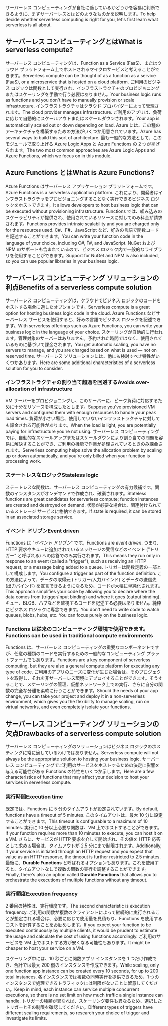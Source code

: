 <span data-ttu-id="2d252-101">サーバーレス コンピューティングが自社に適しているかどうかを容易に判断できるように、まずサーバーレスとはどのようなものかを説明します。</span><span class="sxs-lookup"><span data-stu-id="2d252-101">To help decide whether serverless computing is right for you, let's first learn what serverless is all about.</span></span>

## <a name="what-is-serverless-compute"></a><span data-ttu-id="2d252-102">サーバーレス コンピューティングとは</span><span class="sxs-lookup"><span data-stu-id="2d252-102">What is serverless compute?</span></span>

<span data-ttu-id="2d252-103">サーバーレス コンピューティングは、Function as a Service (FaaS)、またはクラウド プラットフォーム上でホストされるマイクロサービスと考えることができます。</span><span class="sxs-lookup"><span data-stu-id="2d252-103">Serverless compute can be thought of as a function as a service (FaaS), or a microservice that is hosted on a cloud platform.</span></span> <span data-ttu-id="2d252-104">ご利用のビジネス ロジックは関数として実行され、インフラストラクチャのプロビジョニングまたはスケーリングを手動で行う必要はありません。</span><span class="sxs-lookup"><span data-stu-id="2d252-104">Your business logic runs as functions and you don't have to manually provision or scale infrastructure.</span></span> <span data-ttu-id="2d252-105">インフラストラクチャはクラウド プロバイダーによって管理されます。</span><span class="sxs-lookup"><span data-stu-id="2d252-105">The cloud provider manages infrastructure.</span></span> <span data-ttu-id="2d252-106">ご利用のアプリは、負荷に応じて自動的にスケールアウトまたはスケールダウンされます。</span><span class="sxs-lookup"><span data-stu-id="2d252-106">Your app is automatically scaled out or down depending on load.</span></span> <span data-ttu-id="2d252-107">Azure には、この種のアーキテクチャを構築するための方法がいくつか用意されています。</span><span class="sxs-lookup"><span data-stu-id="2d252-107">Azure has several ways to build this sort of architecture.</span></span> <span data-ttu-id="2d252-108">最も一般的な方法として、このモジュールで取り上げる Azure Logic Apps と Azure Functions の 2 つが挙げられます。</span><span class="sxs-lookup"><span data-stu-id="2d252-108">The two most common approaches are Azure Logic Apps and Azure Functions, which we focus on in this module.</span></span>

## <a name="what-is-azure-functions"></a><span data-ttu-id="2d252-109">Azure Functions とは</span><span class="sxs-lookup"><span data-stu-id="2d252-109">What is Azure Functions?</span></span>

<span data-ttu-id="2d252-110">Azure Functions はサーバーレス アプリケーション プラットフォームです。</span><span class="sxs-lookup"><span data-stu-id="2d252-110">Azure Functions is a serverless application platform.</span></span> <span data-ttu-id="2d252-111">これにより、開発者はインフラストラクチャをプロビジョニングすることなく実行できるビジネス ロジックをホストできます。</span><span class="sxs-lookup"><span data-stu-id="2d252-111">It allows developers to host business logic that can be executed without provisioning infrastructure.</span></span> <span data-ttu-id="2d252-112">Functions では、組み込みのスケーラビリティが提供され、使用されているリソースに対してのみ料金が請求されます。</span><span class="sxs-lookup"><span data-stu-id="2d252-112">Functions provides intrinsic scalability and you are charged only for the resources used.</span></span> <span data-ttu-id="2d252-113">C#、F#、JavaScript など、好みの言語で関数コードを記述することができます。</span><span class="sxs-lookup"><span data-stu-id="2d252-113">You can write your function code in the language of your choice, including C#, F#, and JavaScript.</span></span> <span data-ttu-id="2d252-114">NuGet および NPM のサポートも含まれているので、ビジネス ロジック内で一般的なライブラリを使用することができます。</span><span class="sxs-lookup"><span data-stu-id="2d252-114">Support for NuGet and NPM is also included, so you can use popular libraries in your business logic.</span></span>

## <a name="benefits-of-a-serverless-compute-solution"></a><span data-ttu-id="2d252-115">サーバーレス コンピューティング ソリューションの利点</span><span class="sxs-lookup"><span data-stu-id="2d252-115">Benefits of a serverless compute solution</span></span>

<span data-ttu-id="2d252-116">サーバーレス コンピューティングは、クラウドでビジネス ロジックのコードをホストする場合に適したオプションです。</span><span class="sxs-lookup"><span data-stu-id="2d252-116">Serverless compute is a great option for hosting business logic code in the cloud.</span></span> <span data-ttu-id="2d252-117">Azure Functions などサーバーレス サービスを使用すると、好みの言語でビジネス ロジックを記述できます。</span><span class="sxs-lookup"><span data-stu-id="2d252-117">With serverless offerings such as Azure Functions, you can write your business logic in the language of your choice.</span></span> <span data-ttu-id="2d252-118">スケーリングが自動的に行われます。管理対象のサーバーはありません。予約された時間ではなく、使用されているものに基づいて課金されます。</span><span class="sxs-lookup"><span data-stu-id="2d252-118">You get automatic scaling, you have no servers to manage, and you are charged based on what is used — not on reserved time.</span></span> <span data-ttu-id="2d252-119">サーバーレス ソリューションには、他にも検討すべき特性がいくつかあります。</span><span class="sxs-lookup"><span data-stu-id="2d252-119">Here are some additional characteristics of a serverless solution for you to consider.</span></span>

### <a name="avoids-over-allocation-of-infrastructure"></a><span data-ttu-id="2d252-120">インフラストラクチャの割り当て超過を回避する</span><span class="sxs-lookup"><span data-stu-id="2d252-120">Avoids over-allocation of infrastructure</span></span>

<span data-ttu-id="2d252-121">VM サーバーをプロビジョニングし、このサーバーに、ピーク負荷に対応するために十分なリソースを構成したとします。</span><span class="sxs-lookup"><span data-stu-id="2d252-121">Suppose you've provisioned VM servers and configured them with enough resources to handle your peak load times.</span></span> <span data-ttu-id="2d252-122">負荷が小さい場合、使用していないインフラストラクチャに対しても課金される可能性があります。</span><span class="sxs-lookup"><span data-stu-id="2d252-122">When the load is light, you are potentially paying for infrastructure you're not using.</span></span> <span data-ttu-id="2d252-123">サーバーレス コンピューティングでは、自動的なスケールアップまたはスケールダウンにより割り当ての問題を容易に解決することができ、ご利用の機能で作業が処理されているときのみ課金されます。</span><span class="sxs-lookup"><span data-stu-id="2d252-123">Serverless computing helps solve the allocation problem by scaling up or down automatically, and you're only billed when your function is processing work.</span></span>

### <a name="stateless-logic"></a><span data-ttu-id="2d252-124">ステートレスなロジック</span><span class="sxs-lookup"><span data-stu-id="2d252-124">Stateless logic</span></span>

<span data-ttu-id="2d252-125">ステートレスな関数は、サーバーレス コンピューティングの有力候補です。関数のインスタンスがオンデマンドで作成され、破棄されます。</span><span class="sxs-lookup"><span data-stu-id="2d252-125">Stateless functions are great candidates for serverless compute; function instances are created and destroyed on demand.</span></span> <span data-ttu-id="2d252-126">状態が必要な場合は、関連付けられているストレージ サービスに格納できます。</span><span class="sxs-lookup"><span data-stu-id="2d252-126">If state is required, it can be stored in an associated storage service.</span></span>

### <a name="event-driven"></a><span data-ttu-id="2d252-127">イベント ドリブン</span><span class="sxs-lookup"><span data-stu-id="2d252-127">Event driven</span></span>

<span data-ttu-id="2d252-128">Functions は "_イベント ドリブン_" です。</span><span class="sxs-lookup"><span data-stu-id="2d252-128">Functions are _event driven_.</span></span> <span data-ttu-id="2d252-129">つまり、HTTP 要求やキューに追加されているメッセージの受信などのイベント ("トリガー" と呼ばれる) への応答でのみ実行されます。</span><span class="sxs-lookup"><span data-stu-id="2d252-129">This means they run only in response to an event (called a "trigger"), such as receiving an HTTP request, or a message being added to a queue.</span></span> <span data-ttu-id="2d252-130">トリガーは関数定義の一部として構成します。</span><span class="sxs-lookup"><span data-stu-id="2d252-130">You configure a trigger as part of the function definition.</span></span> <span data-ttu-id="2d252-131">この方法によって、データの取得元 (トリガー/入力バインド) とデータの送信先 (出力バインド) を宣言できるようになるため、コードが大幅に単純化されます。</span><span class="sxs-lookup"><span data-stu-id="2d252-131">This approach simplifies your code by allowing you to declare where the data comes from (trigger/input binding) and where it goes (output binding).</span></span> <span data-ttu-id="2d252-132">キュー、BLOB、ハブなどを監視するコードを記述する必要はありません。純粋にビジネス ロジックに専念できます。</span><span class="sxs-lookup"><span data-stu-id="2d252-132">You don't need to write code to watch queues, blobs, hubs, etc. You can focus purely on the business logic.</span></span>

### <a name="functions-can-be-used-in-traditional-compute-environments"></a><span data-ttu-id="2d252-133">Functions は従来のコンピューティング環境で使用できます。</span><span class="sxs-lookup"><span data-stu-id="2d252-133">Functions can be used in traditional compute environments</span></span>

<span data-ttu-id="2d252-134">Functions は、サーバーレス コンピューティングの重要なコンポーネントですが、任意の種類のコードを実行するための一般的なコンピューティング プラットフォームでもあります。</span><span class="sxs-lookup"><span data-stu-id="2d252-134">Functions are a key component of serverless computing, but they are also a general compute platform for executing any type of code.</span></span> <span data-ttu-id="2d252-135">ご利用のアプリのニーズに変化が生じた場合は、そのプロジェクトを取得し、それを非サーバーレス環境にデプロイすることができます。そうすることで、スケーリングの管理、仮想ネットワーク上での実行、さらに自分の関数の完全な分離を柔軟に行うことができます。</span><span class="sxs-lookup"><span data-stu-id="2d252-135">Should the needs of your app change, you can take your project and deploy it in a non-serverless environment, which gives you the flexibility to manage scaling, run on virtual networks, and even completely isolate your functions.</span></span>

## <a name="drawbacks-of-a-serverless-compute-solution"></a><span data-ttu-id="2d252-136">サーバーレス コンピューティング ソリューションの欠点</span><span class="sxs-lookup"><span data-stu-id="2d252-136">Drawbacks of a serverless compute solution</span></span>

<span data-ttu-id="2d252-137">サーバーレス コンピューティングのソリューションはビジネス ロジックのホスティングに常に適しているわけではありません。</span><span class="sxs-lookup"><span data-stu-id="2d252-137">Serverless compute will not always be the appropriate solution to hosting your business logic.</span></span> <span data-ttu-id="2d252-138">サーバーレス コンピューティングでご利用のサービスをホストするための決定に影響を与える可能性がある Functions の特性をいくつか示します。</span><span class="sxs-lookup"><span data-stu-id="2d252-138">Here are a few characteristics of functions that may affect your decision to host your services in serverless compute.</span></span>

### <a name="execution-time"></a><span data-ttu-id="2d252-139">実行時間</span><span class="sxs-lookup"><span data-stu-id="2d252-139">Execution time</span></span>

<span data-ttu-id="2d252-140">既定では、Functions に 5 分のタイムアウトが設定されています。</span><span class="sxs-lookup"><span data-stu-id="2d252-140">By default, functions have a timeout of 5 minutes.</span></span> <span data-ttu-id="2d252-141">このタイムアウトは、最大 10 分に設定することができます。</span><span class="sxs-lookup"><span data-stu-id="2d252-141">This timeout is configurable to a maximum of 10 minutes.</span></span> <span data-ttu-id="2d252-142">実行に 10 分以上必要な関数は、VM 上でホストすることができます。</span><span class="sxs-lookup"><span data-stu-id="2d252-142">If your function requires more than 10 minutes to execute, you can host it on a VM.</span></span> <span data-ttu-id="2d252-143">さらに、サービスが HTTP 要求を介して開始され、その値を HTTP 応答として求める場合は、タイムアウトが 2.5 分にまで制限されます。</span><span class="sxs-lookup"><span data-stu-id="2d252-143">Additionally, if your service is initiated through an HTTP request and you expect that value as an HTTP response, the timeout is further restricted to 2.5 minutes.</span></span> <span data-ttu-id="2d252-144">最後に、**Durable Functions** と呼ばれるオプションもあります。これを使用すると、タイムアウトなしで複数の関数の実行を調整することができます。</span><span class="sxs-lookup"><span data-stu-id="2d252-144">Finally, there's also an option called **Durable Functions** that allows you to orchestrate the executions of multiple functions without any timeout.</span></span>

### <a name="execution-frequency"></a><span data-ttu-id="2d252-145">実行頻度</span><span class="sxs-lookup"><span data-stu-id="2d252-145">Execution frequency</span></span>

<span data-ttu-id="2d252-146">2 番目の特性は、実行頻度です。</span><span class="sxs-lookup"><span data-stu-id="2d252-146">The second characteristic is execution frequency.</span></span> <span data-ttu-id="2d252-147">ご利用の関数が複数のクライアントによって継続的に実行されることが想定される場合は、必要に応じて使用量を見積もり、Functions を使用するコストを計算することをお勧めします。</span><span class="sxs-lookup"><span data-stu-id="2d252-147">If you expect your function to be executed continuously by multiple clients, it would be prudent to estimate the usage and calculate the cost of using functions accordingly.</span></span> <span data-ttu-id="2d252-148">ご利用のサービスを VM 上でホストする方が安くなる可能性もあります。</span><span class="sxs-lookup"><span data-stu-id="2d252-148">It might be cheaper to host your service on a VM.</span></span>

<span data-ttu-id="2d252-149">スケーリング中には、10 秒ごとに関数アプリ インスタンスを 1 つだけ作成でき、合計では最大 200 個のインスタンスを作成できます。</span><span class="sxs-lookup"><span data-stu-id="2d252-149">While scaling, only one function app instance can be created every 10 seconds, for up to 200 total instances.</span></span> <span data-ttu-id="2d252-150">各インスタンスでは複数の同時実行を提供できるため、1 つのインスタンスで処理できるトラフィックには制限がないことに留意してください。</span><span class="sxs-lookup"><span data-stu-id="2d252-150">Keep in mind, each instance can service multiple concurrent executions, so there is no set limit on how much traffic a single instance can handle.</span></span> <span data-ttu-id="2d252-151">トリガーの種類が異なれば、スケーリング要件も異なるため、選択したトリガーとその制限を確認してください。</span><span class="sxs-lookup"><span data-stu-id="2d252-151">Different types of triggers have different scaling requirements, so research your choice of trigger and investigate its limits.</span></span>
